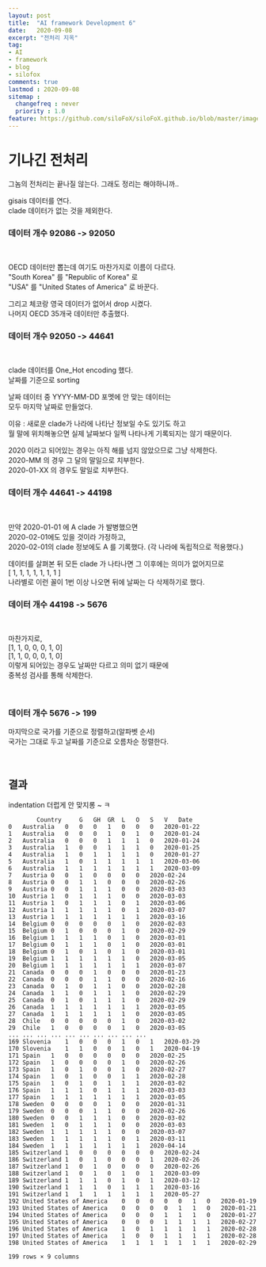 ```yaml
---
layout: post
title:  "AI framework Development 6"
date:   2020-09-08
excerpt: "전처리 지옥"
tag:
- AI
- framework
- blog
- silofox
comments: true
lastmod : 2020-09-08
sitemap : 
  changefreq : never
  priority : 1.0
feature: https://github.com/siloFoX/siloFoX.github.io/blob/master/images/help/help.jpg?raw=true
---
```


# 기나긴 전처리

그놈의 전처리는 끝나질 않는다. 그래도 정리는 해야하니까..

gisais 데이터를 연다.<br>
clade 데이터가 없는 것을 제외한다.

### 데이터 개수 92086 -> 92050

<br>

OECD 데이터만 뽑는데 여기도 마찬가지로 이름이 다르다.<br>
"South Korea" 를 "Republic of Korea" 로<br>
"USA" 를 "United States of America" 로 바꾼다.

그리고 체코랑 영국 데이터가 없어서 drop 시켰다.<br>
나머지 OECD 35개국 데이터만 추출했다.

### 데이터 개수 92050 -> 44641

<br>

clade 데이터를 One_Hot encoding 했다.<br>
날짜를 기준으로 sorting<br>

날짜 데이터 중 YYYY-MM-DD 포멧에 안 맞는 데이터는 <br>
모두 마지막 날짜로 만들었다.<br>

이유 : 새로운 clade가 나라에 나타난 정보일 수도 있기도 하고<br>
월 말에 위치해놓으면 실제 날짜보다 일찍 나타나게 기록되지는 않기 때문이다.

2020 이라고 되어있는 경우는 아직 해를 넘지 않았으므로 그냥 삭제한다. <br>
2020-MM 의 경우 그 달의 말일으로 치부한다.<br>
2020-01-XX 의 경우도 말일로 치부한다.

### 데이터 개수 44641 -> 44198

<br>

만약 2020-01-01 에 A clade 가 발병했으면<br>
2020-02-01에도 있을 것이라 가정하고,<br>
2020-02-01의 clade 정보에도 A 를 기록했다.
(각 나라에 독립적으로 적용했다.)

데이터를 살펴본 뒤 모든 clade 가 나타나면 그 이후에는 의미가 없어지므로 <br>
[ 1, 1, 1, 1, 1, 1, 1 ]<br>
나라별로 이런 꼴이 1번 이상 나오면 뒤에 날짜는 다 삭제하기로 했다.

### 데이터 개수 44198 -> 5676

<br>

마찬가지로,<br>
[1, 1, 0, 0, 0, 1, 0]<br>
[1, 1, 0, 0, 0, 1, 0]<br>
이렇게 되어있는 경우도 날짜만 다르고 의미 없기 때문에<br>
중복성 검사를 통해 삭제한다.

<br>

### 데이터 개수 5676 -> 199

마지막으로 국가를 기준으로 정렬하고(알파벳 순서)<br>
국가는 그대로 두고 날짜를 기준으로 오름차순 정렬한다.

<br>

## 결과

indentation 더럽게 안 맞지롱 ~ ㅋ
```
        Country	    G	GH	GR	L	O	S	V	Date
0	Australia	0	0	0	1	0	0	0	2020-01-22
1	Australia	0	0	0	1	0	1	0	2020-01-24
2	Australia	0	0	0	1	1	1	0	2020-01-24
3	Australia	1	0	0	1	1	1	0	2020-01-25
4	Australia	1	0	1	1	1	1	0	2020-01-27
5	Australia	1	0	1	1	1	1	1	2020-03-06
6	Australia	1	1	1	1	1	1	1	2020-03-09
7	Austria	0	0	1	0	0	0	0	2020-02-24
8	Austria	0	0	1	1	0	0	0	2020-02-26
9	Austria	0	0	1	1	1	0	0	2020-03-03
10	Austria	1	0	1	1	1	0	0	2020-03-03
11	Austria	1	0	1	1	1	0	1	2020-03-06
12	Austria	1	1	1	1	1	0	1	2020-03-07
13	Austria	1	1	1	1	1	1	1	2020-03-16
14	Belgium	0	0	0	0	0	1	0	2020-02-03
15	Belgium	0	1	0	0	0	1	0	2020-02-29
16	Belgium	1	1	1	1	0	1	0	2020-03-01
17	Belgium	0	1	1	1	0	1	0	2020-03-01
18	Belgium	0	1	0	1	0	1	0	2020-03-01
19	Belgium	1	1	1	1	1	1	0	2020-03-05
20	Belgium	1	1	1	1	1	1	1	2020-03-07
21	Canada	0	0	0	1	0	0	0	2020-01-23
22	Canada	0	0	0	1	1	0	0	2020-02-16
23	Canada	0	1	0	1	1	0	0	2020-02-28
24	Canada	1	1	0	1	1	1	0	2020-02-29
25	Canada	0	1	0	1	1	1	0	2020-02-29
26	Canada	1	1	1	1	1	1	1	2020-03-05
27	Canada	1	1	1	1	1	1	0	2020-03-05
28	Chile	0	0	0	0	0	1	0	2020-03-02
29	Chile	1	0	0	0	0	1	0	2020-03-05
...	...	...	...	...	...	...	...	...	...
169	Slovenia	1	0	0	0	1	0	1	2020-03-29
170	Slovenia	1	1	0	0	1	0	1	2020-04-19
171	Spain	1	0	0	0	0	0	0	2020-02-25
172	Spain	1	0	0	0	0	1	0	2020-02-26
173	Spain	1	0	1	0	0	1	0	2020-02-27
174	Spain	1	0	1	0	0	1	1	2020-02-28
175	Spain	1	0	1	0	1	1	1	2020-03-02
176	Spain	1	1	1	0	1	1	1	2020-03-03
177	Spain	1	1	1	1	1	1	1	2020-03-05
178	Sweden	0	0	0	0	1	0	0	2020-01-31
179	Sweden	0	0	0	1	1	0	0	2020-02-26
180	Sweden	0	0	1	1	1	0	0	2020-03-02
181	Sweden	1	0	1	1	1	0	0	2020-03-03
182	Sweden	1	1	1	1	1	0	0	2020-03-07
183	Sweden	1	1	1	1	1	0	1	2020-03-11
184	Sweden	1	1	1	1	1	1	1	2020-04-14
185	Switzerland	1	0	0	0	0	0	0	2020-02-24
186	Switzerland	1	0	1	0	0	0	1	2020-02-26
187	Switzerland	1	0	1	0	0	0	0	2020-02-26
188	Switzerland	1	0	1	0	1	0	1	2020-03-09
189	Switzerland	1	1	1	0	1	0	1	2020-03-12
190	Switzerland	1	1	1	0	1	1	1	2020-03-16
191	Switzerland	1	1	1	1	1	1	1	2020-05-27
192	United States of America	0	0	0	0	0	1	0	2020-01-19
193	United States of America	0	0	0	0	1	1	0	2020-01-21
194	United States of America	0	0	0	1	1	1	0	2020-01-27
195	United States of America	0	0	0	1	1	1	1	2020-02-27
196	United States of America	1	0	1	1	1	1	1	2020-02-28
197	United States of America	1	0	0	1	1	1	1	2020-02-28
198	United States of America	1	1	1	1	1	1	1	2020-02-29

199 rows × 9 columns
```